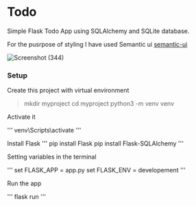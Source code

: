 # Todo
Simple Flask Todo App using SQLAlchemy and SQLite database.

For the pusrpose of styling I have used Semantic ui
[semantic-ui](https://semantic-ui.com/)

![Screenshot (344)](https://user-images.githubusercontent.com/68461661/139791026-83a00aaa-bbf4-43e9-969f-ca2981119fc3.png)

### Setup

Create this project with virtual environment


>mkdir myproject
>cd myproject
>python3 -m venv venv

Activate it

'''
venv\Scripts\activate
'''

Install Flask
'''
pip install Flask
pip install Flask-SQLAlchemy
'''

Setting variables in the terminal

'''
set FLASK_APP = app.py
set FLASK_ENV = developement
'''


Run the app

'''
flask run
'''
